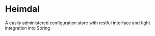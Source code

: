 Heimdal
=========

A easily administered configuration store with restful interface and tight integration into Spring
